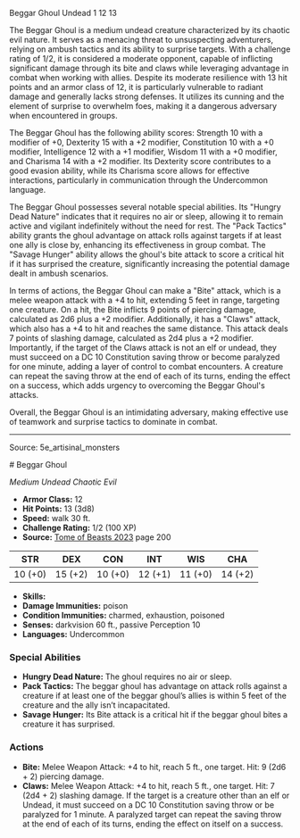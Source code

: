 <MonsterName/>Beggar Ghoul</MonsterName>
<CreatureType/>Undead</CreatureType>
<CR/>1</CR>
<AC/>12</AC>
<HP/>13</HP>
<summary>The Beggar Ghoul is a medium undead creature characterized by its chaotic evil nature. It serves as a menacing threat to unsuspecting adventurers, relying on ambush tactics and its ability to surprise targets. With a challenge rating of 1/2, it is considered a moderate opponent, capable of inflicting significant damage through its bite and claws while leveraging advantage in combat when working with allies. Despite its moderate resilience with 13 hit points and an armor class of 12, it is particularly vulnerable to radiant damage and generally lacks strong defenses. It utilizes its cunning and the element of surprise to overwhelm foes, making it a dangerous adversary when encountered in groups.</summary>

<detail>

The Beggar Ghoul has the following ability scores: Strength 10 with a modifier of +0, Dexterity 15 with a +2 modifier, Constitution 10 with a +0 modifier, Intelligence 12 with a +1 modifier, Wisdom 11 with a +0 modifier, and Charisma 14 with a +2 modifier. Its Dexterity score contributes to a good evasion ability, while its Charisma score allows for effective interactions, particularly in communication through the Undercommon language.

The Beggar Ghoul possesses several notable special abilities. Its "Hungry Dead Nature" indicates that it requires no air or sleep, allowing it to remain active and vigilant indefinitely without the need for rest. The "Pack Tactics" ability grants the ghoul advantage on attack rolls against targets if at least one ally is close by, enhancing its effectiveness in group combat. The "Savage Hunger" ability allows the ghoul's bite attack to score a critical hit if it has surprised the creature, significantly increasing the potential damage dealt in ambush scenarios.

In terms of actions, the Beggar Ghoul can make a "Bite" attack, which is a melee weapon attack with a +4 to hit, extending 5 feet in range, targeting one creature. On a hit, the Bite inflicts 9 points of piercing damage, calculated as 2d6 plus a +2 modifier. Additionally, it has a "Claws" attack, which also has a +4 to hit and reaches the same distance. This attack deals 7 points of slashing damage, calculated as 2d4 plus a +2 modifier. Importantly, if the target of the Claws attack is not an elf or undead, they must succeed on a DC 10 Constitution saving throw or become paralyzed for one minute, adding a layer of control to combat encounters. A creature can repeat the saving throw at the end of each of its turns, ending the effect on a success, which adds urgency to overcoming the Beggar Ghoul's attacks.

Overall, the Beggar Ghoul is an intimidating adversary, making effective use of teamwork and surprise tactics to dominate in combat.</detail>



---

Source: 5e_artisinal_monsters

<statblock>
# Beggar Ghoul

*Medium* *Undead* *Chaotic Evil*

- **Armor Class:** 12
- **Hit Points:** 13 (3d8)
- **Speed:** walk 30 ft.
- **Challenge Rating:** 1/2 (100 XP)
- **Source:** [Tome of Beasts 2023](https://koboldpress.com/kpstore/product/tome-of-beasts-1-2023-edition/) page 200

| STR | DEX | CON | INT | WIS | CHA |
| --- | --- | --- | --- | --- | --- |
| 10 (+0) | 15 (+2) | 10 (+0) | 12 (+1) | 11 (+0) | 14 (+2) |

- **Skills:** 
- **Damage Immunities:** poison
- **Condition Immunities:** charmed, exhaustion, poisoned
- **Senses:** darkvision 60 ft., passive Perception 10
- **Languages:** Undercommon

### Special Abilities

- **Hungry Dead Nature:** The ghoul requires no air or sleep.
- **Pack Tactics:** The beggar ghoul has advantage on attack rolls against a creature if at least one of the beggar ghoul’s allies is within 5 feet of the creature and the ally isn’t incapacitated.
- **Savage Hunger:** Its Bite attack is a critical hit if the beggar ghoul bites a creature it has surprised.

### Actions

- **Bite:** Melee Weapon Attack: +4 to hit, reach 5 ft., one target. Hit: 9 (2d6 + 2) piercing damage.
- **Claws:** Melee Weapon Attack: +4 to hit, reach 5 ft., one target. Hit: 7 (2d4 + 2) slashing damage. If the target is a creature other than an elf or Undead, it must succeed on a DC 10 Constitution saving throw or be paralyzed for 1 minute. A paralyzed target can repeat the saving throw at the end of each of its turns, ending the effect on itself on a success.
</statblock>


